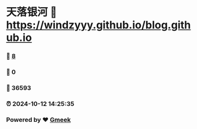 # 天落银河 :link: https://windzyyy.github.io/blog.github.io 
### :page_facing_up: [8](https://windzyyy.github.io/blog.github.io/tag.html) 
### :speech_balloon: 0 
### :hibiscus: 36593 
### :alarm_clock: 2024-10-12 14:25:35 
### Powered by :heart: [Gmeek](https://github.com/Meekdai/Gmeek)
